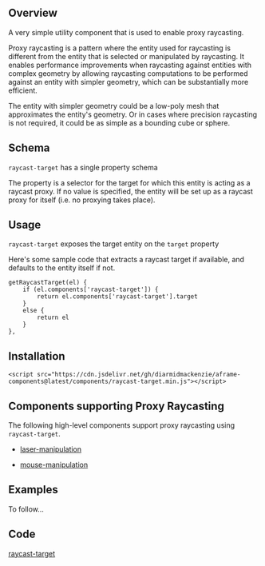 ## Overview

A very simple utility component that is used to enable proxy raycasting.

Proxy raycasting is a pattern where the entity used for raycasting is different from the entity that is selected or manipulated by raycasting.  It enables performance improvements when raycasting against entities with complex geometry by allowing raycasting computations to be performed against an entity with simpler geometry, which can be substantially more efficient.

The entity with simpler geometry could be a low-poly mesh that approximates the entity's geometry.  Or in cases where precision  raycasting is not required, it could be as simple as a bounding cube or sphere.



## Schema

`raycast-target` has a single property schema

The property is a selector for the target for which this entity is acting as a raycast proxy.  If no value is specified, the entity will be set up as a raycast proxy for itself (i.e. no proxying takes place).



## Usage

`raycast-target` exposes the target entity on the `target` property

Here's some sample code that extracts a raycast target if available, and defaults to the entity itself if not.

```
getRaycastTarget(el) {
    if (el.components['raycast-target']) {
        return el.components['raycast-target'].target
    }
    else {
        return el
    }
},
```



## Installation

```
<script src="https://cdn.jsdelivr.net/gh/diarmidmackenzie/aframe-components@latest/components/raycast-target.min.js"></script>
```


## Components supporting Proxy Raycasting

The following high-level components support proxy raycasting using `raycast-target`.

- [laser-manipulation](https://diarmidmackenzie.github.io/aframe-components/docs/laser-manipulation.html)

- [mouse-manipulation](https://diarmidmackenzie.github.io/aframe-components/docs/mouse-manipulation.html)



## Examples

To follow...



## Code

  [raycast-target](https://github.com/diarmidmackenzie/aframe-components/blob/main/components/raycast-target/index.js)